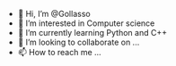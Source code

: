 - 👋 Hi, I’m @Gollasso
- 👀 I’m interested in Computer science
- 🌱 I’m currently learning Python and C++
- 💞️ I’m looking to collaborate on ...
- 📫 How to reach me ...

<!---
Gollasso/Gollasso is a ✨ special ✨ repository because its `README.md` (this file) appears on your GitHub profile.
You can click the Preview link to take a look at your changes.
--->
